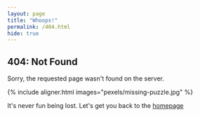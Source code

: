 ```yaml
---
layout: page
title: "Whoops!"
permalink: /404.html
hide: true
---
```


## 404: Not Found

Sorry, the requested page wasn't found on the server.

{% include aligner.html images="pexels/missing-puzzle.jpg" %}

It's never fun being lost. Let's get you back to the [homepage](/)

